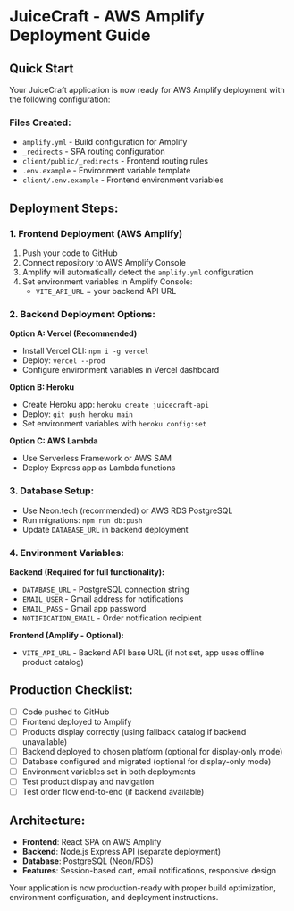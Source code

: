 # JuiceCraft - AWS Amplify Deployment Guide

## Quick Start
Your JuiceCraft application is now ready for AWS Amplify deployment with the following configuration:

### Files Created:
- `amplify.yml` - Build configuration for Amplify
- `_redirects` - SPA routing configuration  
- `client/public/_redirects` - Frontend routing rules
- `.env.example` - Environment variable template
- `client/.env.example` - Frontend environment variables

## Deployment Steps:

### 1. Frontend Deployment (AWS Amplify)
1. Push your code to GitHub
2. Connect repository to AWS Amplify Console
3. Amplify will automatically detect the `amplify.yml` configuration
4. Set environment variables in Amplify Console:
   - `VITE_API_URL` = your backend API URL

### 2. Backend Deployment Options:

**Option A: Vercel (Recommended)**
- Install Vercel CLI: `npm i -g vercel`
- Deploy: `vercel --prod`
- Configure environment variables in Vercel dashboard

**Option B: Heroku**
- Create Heroku app: `heroku create juicecraft-api`
- Deploy: `git push heroku main`
- Set environment variables with `heroku config:set`

**Option C: AWS Lambda**
- Use Serverless Framework or AWS SAM
- Deploy Express app as Lambda functions

### 3. Database Setup:
- Use Neon.tech (recommended) or AWS RDS PostgreSQL
- Run migrations: `npm run db:push`
- Update `DATABASE_URL` in backend deployment

### 4. Environment Variables:
**Backend (Required for full functionality):**
- `DATABASE_URL` - PostgreSQL connection string
- `EMAIL_USER` - Gmail address for notifications
- `EMAIL_PASS` - Gmail app password
- `NOTIFICATION_EMAIL` - Order notification recipient

**Frontend (Amplify - Optional):**
- `VITE_API_URL` - Backend API base URL (if not set, app uses offline product catalog)

## Production Checklist:
- [ ] Code pushed to GitHub
- [ ] Frontend deployed to Amplify
- [ ] Products display correctly (using fallback catalog if backend unavailable)
- [ ] Backend deployed to chosen platform (optional for display-only mode)
- [ ] Database configured and migrated (optional for display-only mode)
- [ ] Environment variables set in both deployments
- [ ] Test product display and navigation
- [ ] Test order flow end-to-end (if backend available)

## Architecture:
- **Frontend**: React SPA on AWS Amplify
- **Backend**: Node.js Express API (separate deployment)
- **Database**: PostgreSQL (Neon/RDS)
- **Features**: Session-based cart, email notifications, responsive design

Your application is now production-ready with proper build optimization, environment configuration, and deployment instructions.